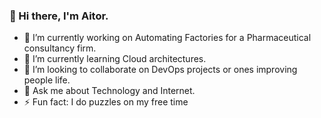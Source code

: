 ### 👋 Hi there, I'm Aitor.


- 🔭 I’m currently working on Automating Factories for a Pharmaceutical consultancy firm.
- 🌱 I’m currently learning Cloud architectures.
- 👯 I’m looking to collaborate on DevOps projects or ones improving people life.
- 💬 Ask me about Technology and Internet.
- ⚡ Fun fact: I do puzzles on my free time

